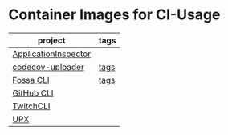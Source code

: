 # Container Images for CI-Usage

| project | tags |
|---|---|
| [ApplicationInspector](https://github.com/microsoft/ApplicationInspector) | |
| [codecov-uploader](https://github.com/codecov/uploader) | [tags](https://quay.io/repository/cidverse/codecov-upload?tab=tags) |
| [Fossa CLI](https://github.com/fossas/spectrometer) | [tags](https://quay.io/repository/cidverse/fossacli?tab=tags) |
| [GitHub CLI](https://github.com/cli/cli) | |
| [TwitchCLI](https://github.com/twitchdev/twitch-cli) | |
| [UPX](https://github.com/upx/upx) | |
